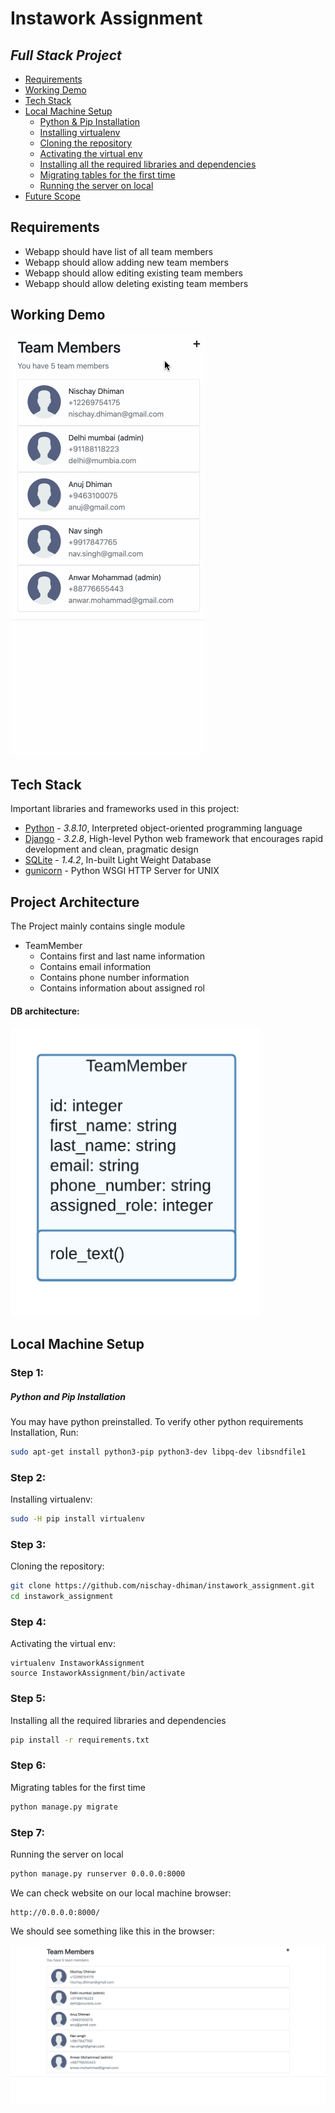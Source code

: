# Instawork Assignment
## _Full Stack Project_


- [Requirements](#requirements)
- [Working Demo](#wokring-demo)
- [Tech Stack](#tech-stack)
- [Local Machine Setup](#local-machine-setup)
    - [Python & Pip Installation](#local-machine-setup)
    - [Installing virtualenv](#local-machine-setup)
    - [Cloning the repository](#local-machine-setup)
    - [Activating the virtual env](#local-machine-setup)
    - [Installing all the required libraries and dependencies](#local-machine-setup)
    - [Migrating tables for the first time](#local-machine-setup)
    - [Running the server on local](local-machine-setup)
- [Future Scope](#tech-stack)

## Requirements
- Webapp should have list of all team members 
- Webapp should allow adding new team members
- Webapp should allow editing existing team members
- Webapp should allow deleting existing team members

## Working Demo
![project_working](assets/instawork-demo.gif)

## Tech Stack

Important libraries and frameworks used in this project:

- [Python](https://www.python.org/) - _3.8.10_, Interpreted object-oriented programming language
- [Django](https://www.djangoproject.com/) - _3.2.8_, High-level Python web framework that encourages rapid development and clean, pragmatic design
- [SQLite](https://www.sqlite.org/index.html) - _1.4.2_, In-built Light Weight Database
- [gunicorn](https://gunicorn.org/) - Python WSGI HTTP Server for UNIX

## Project Architecture

The Project mainly contains single module
- TeamMember
    - Contains first and last name information
    - Contains email information
    - Contains phone number information
    - Contains information about assigned rol

#### DB architecture:
<img src="assets/db-diagram.png" alt="drawing" width="400"/>
    

## Local Machine Setup

### Step 1:
##### Python and Pip Installation

You may have python preinstalled. To verify other python requirements Installation, Run:
```sh
sudo apt-get install python3-pip python3-dev libpq-dev libsndfile1
```

### Step 2:
Installing virtualenv:
```sh
sudo -H pip install virtualenv
```

### Step 3:
Cloning the repository:
```sh
git clone https://github.com/nischay-dhiman/instawork_assignment.git
cd instawork_assignment
```

### Step 4:
Activating the virtual env:
```shell
virtualenv InstaworkAssignment
source InstaworkAssignment/bin/activate
```

### Step 5:
Installing all the required libraries and dependencies
```sh
pip install -r requirements.txt
```

### Step 6:
Migrating tables for the first time
```sh
python manage.py migrate
```

### Step 7:
Running the server on local
```sh
python manage.py runserver 0.0.0.0:8000
```
We can check website on our local machine browser:
```
http://0.0.0.0:8000/
```
We should see something like this in the browser:

![image logo](assets/local-output.png)

